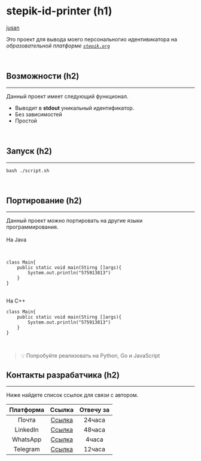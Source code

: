# stepik-id-printer (h1)

[jusan](https://ucarecdn.com/02b8ff49-8f2b-4ce9-be84-7d4bdc6b9b67/)


Это проект для вывода моего персональногио идентивикатора на *образовательной платформе [`stepik.org`](https://stepik.org/)*

<br>

## Возможности (h2)

___

Данный проект имеет следующий функционал.

- Выводит в **stdout** уникальный идентификатор.  
- Без зависимостей  
- Простой  
<br>

 ## Запуск (h2)

 ___

 ```bash ./script.sh```

<br>

 ## Портирование (h2)

 ___

Данный проект можно портировать на другие языки программирования.  
<br>
На Java
 
<br>

```
class Main{
    public static void main(Stirng []args){
        System.out.println("575913813")
    }
}
```

<br>
На C++

<br>

```
class Main{
    public static void main(Stirng []args){
        System.out.println("575913813")
    }
}
```

<br>

> :bulb: Попробуйте реализовать на Python, Go 
и JavaScript

## Контакты разрабатчика (h2)

___

Ниже найдете список ссылок для связи с автором.

|Платформа|Ссылка |Отвечу за|
|:--------:|:------:|:--------:|
|Почта    |[Ссылка](mailto:alikhan.bolat.kz)| 24часа  |
|LinkedIn |[Ссылка](https://www.linkedin.com/in/alikhan-bolat-018619259/)| 48часа  |
|WhatsApp |[Ссылка](http://wa.me/77002854132)| 4часа   |
|Telegram |[Ссылка](https://tlgg.ru/venqkenivish)| 12часа  |